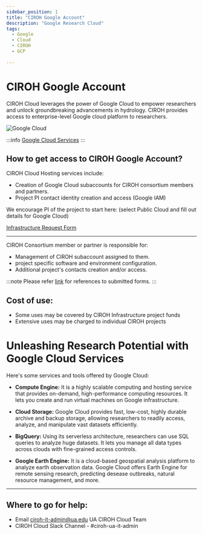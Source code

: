 ```yaml
---
sidebar_position: 1
title: "CIROH Google Account"
description: "Google Research Cloud"
tags:
  - Google
  - Cloud
  - CIROH
  - GCP
 
---
```


# CIROH Google Account

CIROH Cloud leverages the power of Google Cloud to empower researchers and unlock groundbreaking advancements in hydrology. CIROH provides access to enterprise-level Google cloud platform to researchers.

<div className="col col--6" style={{ textAlign: 'center'}}>
				<img src="https://lh3.googleusercontent.com/VEnnK2SyklusfxZ3dIYjlQH3xSwK2BFSJ69TFQ9g8HjM6m3CouRlTia5FW3z3GS0x83WC9TylZCaA9Jf_2kmr7mXxI9_HYLZTFy_bg" alt="Google Cloud" style={{ width: '90%' }} />
</div>

:::info
<a href="https://cloud.google.com/">Google Cloud Services</a>
:::

## How to get access to CIROH Google Account?

CIROH Cloud Hosting services include:
- Creation of Google Cloud subaccounts for CIROH consortium members and partners.
- Project PI contact identity creation and access (Google IAM)

We encourage PI of the project to start here: (select Public Cloud and fill out details for Google Cloud)

<a class="button button--active button--primary" href="../../../../docs/services/access"> Infrastructure Request Form</a>

---

CIROH Consortium member or partner is responsible for:
- Management of CIROH subaccount assigned to them.
- project specific software and environment configuration.
- Additional project's contacts creation and/or access.


:::note
Please refer [link](https://github.com/CIROH-UA/NGIAB-CloudInfra/issues?q=is:issue+is:closed+label:google) for references to submitted forms.
:::


## Cost of use:
- Some uses may be covered by CIROH Infrastructure project funds
- Extensive uses may be charged to individual CIROH projects


# Unleashing Research Potential with Google Cloud Services

Here's some services and tools offered by Google Cloud:

*   **Compute Engine:** It is a highly scalable computing and hosting service that provides on-demand, high-performance computing resources. It lets you create and run virtual machines on Google infrastructure.

*   **Cloud Storage:** Google Cloud provides fast, low-cost, highly durable archive and backup storage, allowing researchers to readily access, analyze, and manipulate vast datasets efficiently.
    
*   **BigQuery:** Using its serverless architecture, researchers can use SQL queries to analyze huge datasets. It lets you manage all data types across clouds with fine-grained access controls.

*   **Google Earth Engine:** It is a cloud-based geospatial analysis platform to analyze earth observation data. Google Cloud offers Earth Engine for remote sensing research, predicting desease outbreaks, natural resource management, and more.

---

## Where to go for help:

- Email ciroh-it-admin@ua.edu UA CIROH Cloud Team
- CIROH Cloud Slack Channel - #ciroh-ua-it-admin


